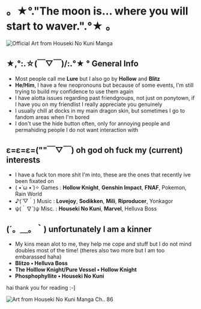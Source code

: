 # 。★°."The moon is... where you will start to waver.".°★ 。
![Official Art from Houseki No Kuni Manga](http://www.simpleimageresizer.com/_uploads/photos/4020b9c4/transparent_1_35.png)

## ★,°:.☆(￣▽￣)/:.°★ ° General Info 
- Most people call me **Lure** but I also go by **Hollow** and **Blitz**
-  **He/Him**, I have a few neopronouns but because of some events, I'm still trying to build my confidence to use them again
- I have alotta issues regarding past friendgroups, not just on ponytown, if I have you on my friendlist I really appreciate you genuinely
- I usually chill at docks in my main dragon skin, but sometimes I go to fandom areas when I'm bored
- I don't use the hide button often, only for annoying people and permahiding people I do not want interaction with

## ε=ε=ε=(""￣▽￣) oh god oh fuck my (current) interests
- I have a fuck ton more shit I'm into, these are the ones that recently ive been fixated on
- ( •̀ ω •́ )✧ Games : **Hollow Knight**, **Genshin Impact**, **FNAF**, Pokemon, Rain World
- ♪(´▽｀) Music : **Lovejoy**, **Sodikken**, **Mili**, **Riproducer**, Yonkagor
- ψ(｀∇´)ψ Misc. : **Houseki No Kuni**, **Marvel**, Helluva Boss

## (´。＿。｀) unfortunately I am a kinner
- My kins mean alot to me, they help me cope and stuff but I do not mind doubles most of the time! (theres also two more but I am too embarassed haha)
- **Blitzo • Helluva Boss**
- **The Holllow Knight/Pure Vessel • Hollow Knight**
- **Phosphophyllite • Houseki No Kuni**

hai thank you for reading :-]





![Art from Houseki No Kuni Manga Ch.. 86](http://www.simpleimageresizer.com/_uploads/photos/4020b9c4/lol_2_65.jpg)
